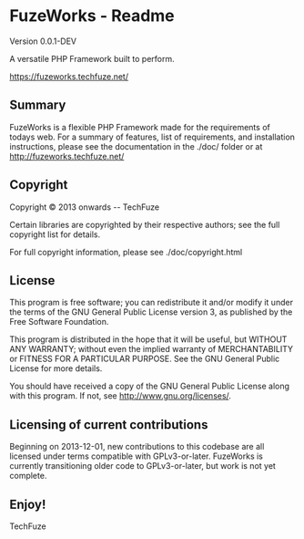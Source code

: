 FuzeWorks - Readme
===================

Version 0.0.1-DEV

A versatile PHP Framework built to perform.

https://fuzeworks.techfuze.net/

Summary
-------

FuzeWorks is a flexible PHP Framework made for the requirements of todays web.
For a summary of features, list of requirements, and installation instructions,
please see the documentation in the ./doc/ folder or at http://fuzeworks.techfuze.net/

Copyright
---------

Copyright © 2013 onwards -- TechFuze

Certain libraries are copyrighted by their respective authors;
see the full copyright list for details.

For full copyright information, please see ./doc/copyright.html

License
-------

This program is free software; you can redistribute it and/or modify it under
the terms of the GNU General Public License version 3, as published by the
Free Software Foundation.

This program is distributed in the hope that it will be useful, but WITHOUT
ANY WARRANTY; without even the implied warranty of MERCHANTABILITY or FITNESS
FOR A PARTICULAR PURPOSE.  See the GNU General Public License for more
details.

You should have received a copy of the GNU General Public License
along with this program.  If not, see <http://www.gnu.org/licenses/>.

Licensing of current contributions
----------------------------------

Beginning on 2013-12-01, new contributions to this codebase are all licensed
under terms compatible with GPLv3-or-later.  FuzeWorks is currently
transitioning older code to GPLv3-or-later, but work is not yet complete.

Enjoy!
------

TechFuze